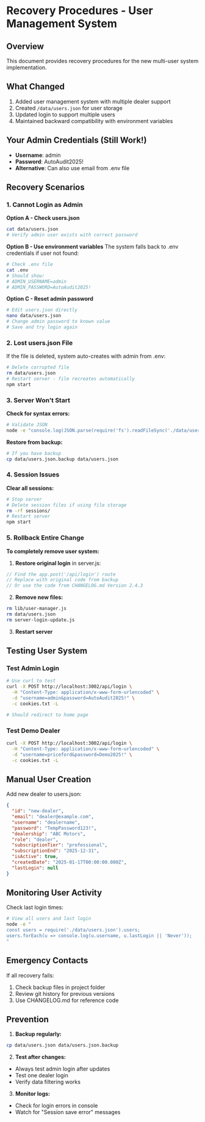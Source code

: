 # Recovery Procedures - User Management System

## Overview
This document provides recovery procedures for the new multi-user system implementation.

## What Changed
1. Added user management system with multiple dealer support
2. Created `/data/users.json` for user storage
3. Updated login to support multiple users
4. Maintained backward compatibility with environment variables

## Your Admin Credentials (Still Work!)
- **Username**: admin
- **Password**: AutoAudit2025!
- **Alternative**: Can also use email from .env file

## Recovery Scenarios

### 1. Cannot Login as Admin

**Option A - Check users.json**
```bash
cat data/users.json
# Verify admin user exists with correct password
```

**Option B - Use environment variables**
The system falls back to .env credentials if user not found:
```bash
# Check .env file
cat .env
# Should show:
# ADMIN_USERNAME=admin
# ADMIN_PASSWORD=AutoAudit2025!
```

**Option C - Reset admin password**
```bash
# Edit users.json directly
nano data/users.json
# Change admin password to known value
# Save and try login again
```

### 2. Lost users.json File

If the file is deleted, system auto-creates with admin from .env:
```bash
# Delete corrupted file
rm data/users.json
# Restart server - file recreates automatically
npm start
```

### 3. Server Won't Start

**Check for syntax errors:**
```bash
# Validate JSON
node -e "console.log(JSON.parse(require('fs').readFileSync('./data/users.json')))"
```

**Restore from backup:**
```bash
# If you have backup
cp data/users.json.backup data/users.json
```

### 4. Session Issues

**Clear all sessions:**
```bash
# Stop server
# Delete session files if using file storage
rm -rf sessions/
# Restart server
npm start
```

### 5. Rollback Entire Change

**To completely remove user system:**

1. **Restore original login** in server.js:
```javascript
// Find the app.post('/api/login') route
// Replace with original code from backup
// Or use the code from CHANGELOG.md Version 2.4.3
```

2. **Remove new files:**
```bash
rm lib/user-manager.js
rm data/users.json
rm server-login-update.js
```

3. **Restart server**

## Testing User System

### Test Admin Login
```bash
# Use curl to test
curl -X POST http://localhost:3002/api/login \
  -H "Content-Type: application/x-www-form-urlencoded" \
  -d "username=admin&password=AutoAudit2025!" \
  -c cookies.txt -L

# Should redirect to home page
```

### Test Demo Dealer
```bash
curl -X POST http://localhost:3002/api/login \
  -H "Content-Type: application/x-www-form-urlencoded" \
  -d "username=priceford&password=Demo2025!" \
  -c cookies.txt -L
```

## Manual User Creation

Add new dealer to users.json:
```json
{
  "id": "new-dealer",
  "email": "dealer@example.com",
  "username": "dealername",
  "password": "TempPassword123!",
  "dealership": "ABC Motors",
  "role": "dealer",
  "subscriptionTier": "professional",
  "subscriptionEnd": "2025-12-31",
  "isActive": true,
  "createdDate": "2025-01-17T00:00:00.000Z",
  "lastLogin": null
}
```

## Monitoring User Activity

Check last login times:
```bash
# View all users and last login
node -e "
const users = require('./data/users.json').users;
users.forEach(u => console.log(u.username, u.lastLogin || 'Never'));
"
```

## Emergency Contacts

If all recovery fails:
1. Check backup files in project folder
2. Review git history for previous versions
3. Use CHANGELOG.md for reference code

## Prevention

1. **Backup regularly:**
```bash
cp data/users.json data/users.json.backup
```

2. **Test after changes:**
- Always test admin login after updates
- Test one dealer login
- Verify data filtering works

3. **Monitor logs:**
- Check for login errors in console
- Watch for "Session save error" messages